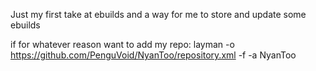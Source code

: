 Just my first take at ebuilds and a way for me to store and update some ebuilds

if for whatever reason want to add my repo:
layman -o https://github.com/PenguVoid/NyanToo/repository.xml -f -a NyanToo

